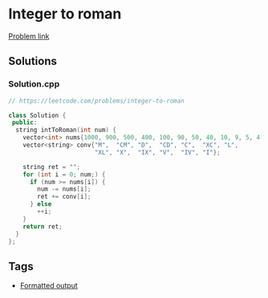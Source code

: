 # Integer to roman

[Problem link](https://leetcode.com/problems/integer-to-roman)

## Solutions


### Solution.cpp
```cpp
// https://leetcode.com/problems/integer-to-roman

class Solution {
 public:
  string intToRoman(int num) {
    vector<int> nums{1000, 900, 500, 400, 100, 90, 50, 40, 10, 9, 5, 4, 1};
    vector<string> conv{"M",  "CM", "D",  "CD", "C",  "XC", "L",
                        "XL", "X",  "IX", "V",  "IV", "I"};

    string ret = "";
    for (int i = 0; num;) {
      if (num >= nums[i]) {
        num -= nums[i];
        ret += conv[i];
      } else
        ++i;
    }
    return ret;
  }
};
```
## Tags

* [Formatted output](/README.md#Formatted_output)

